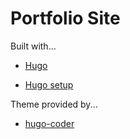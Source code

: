 # Portfolio Site

Built with...

- [Hugo](https://gohugo.io/)

- [Hugo setup](https://github.com/marketplace/actions/hugo-setup)

Theme provided by...

- [hugo-coder](https://github.com/luizdepra/hugo-coder/tree/master)
